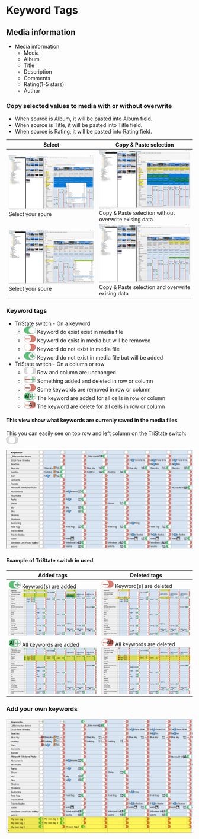 # Keyword Tags

## Media information

- Media information
  - Media
  - Album
  - Title
  - Description
  - Comments
  - Rating(1-5 stars)
  - Author

### Copy selected values to media with or without overwrite
- When source is Album, it will be pasted into Album field.
- When source is Title, it will be pasted into Title field.
- When source is Rating, it will be pasted into Rating field.

Select | Copy & Paste selection
--|--
![Copy](keywords-copy-and-paste_copy.png) <br>Select your soure | ![Paste and not overwrite](keywords-copy-and-paste_paste-without-overwrite.png) <br> Copy & Paste selection without overwrite exising data
![Copy](keywords-copy-and-paste_copy-webscraping.png) <br> Select your soure | ![Paste and overwrite](keywords-copy-and-paste_paste-webscraping_and_overwrite.png) <br> Copy & Paste selection and overwrite exising data

### Keyword tags

- TriState switch - On a keyword
  - ![Keyword do exist exist in media file](tri_state_switch_on.png) Keyword do exist exist in media file
  - ![Keyword do exist in media but will be removed](tri_state_switch_off_remove.png) Keyword do exist in media but will be removed
  - ![Keyword do not exist in media file](tri_state_switch_off.png) Keyword do not exist in media file
  - ![Keyword do not exist in media file but will be added](tri_state_switch_on_add.png) Keyword do not exist in media file but will be added
- TriState switch - On a column or row
  - ![Row and column are unchanged](tri_state_switch_partial.png) Row and column are unchanged
  - ![Something added and deleted in row or column](tri_state_switch_add_delete.png) Something added and deleted in row or column
  - ![Some keywords are removed in row or column](tri_state_switch_off_remove.png) Some keywords are removed in row or column
  - ![The keyword are added for all cells in row or column ](tri_state_switch_on_add_all.png) The keyword are added for all cells in row or column
  - ![The keyword are delete for all cells in row or column](tri_state_switch_on_delete_all.png) The keyword are delete for all cells in row or column

#### This view show what keywords are currenly saved in the media files
This you can easily see on top row and left column on the TriState switch: ![Row and column are unchanged](tri_state_switch_partial.png)

![As in file](keywords-tristate-switch_as-in-file.png)


#### Example of TriState switch in used
Added tags | Deleted tags
--|--
![Keywords added](tri_state_switch_on_add.png) Keyword(s) are added  ![Keywords added](keywords-tristate-switch_something_added.png) | ![Keywords removed](tri_state_switch_off_remove.png) Keyword(s) are deleted ![Keywords deleted](keywords-tristate-switch_something_deleted.png)
![All added](tri_state_switch_on_add_all.png) All keywords are added ![All added](keywords-tristate-switch_all_added.png) | ![All deleted](tri_state_switch_on_delete_all.png) All keywords are deleted ![All deleted](keywords-tristate-switch_all_deleted.png)

### Add your own keywords
![Add your own keywords](keywords-add-you-own-keywords.png)
